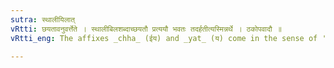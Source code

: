 ```yaml
---
sutra: स्थालीयिलात्
vRtti: छयतावनुवर्त्तेते । स्थालीबिलशब्दाच्छयतौ प्रत्ययौ भवतः तदर्हतीत्यस्मिन्नर्थे । ठकोपवादौ ॥
vRtti_eng: The affixes _chha_ (ईय) and _yat_ (य) come in the sense of 'deserving that,' after the word _sthalibila_.

---
```

